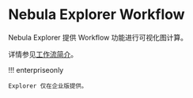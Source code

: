 # Nebula Explorer Workflow

Nebula Explorer 提供 Workflow 功能进行可视化图计算。

详情参见[工作流简介](../nebula-explorer/workflow/workflows.md)。

!!! enterpriseonly

    Explorer 仅在企业版提供。
